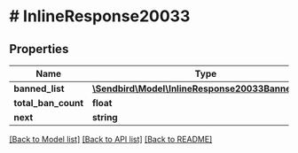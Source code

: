 # # InlineResponse20033

## Properties

Name | Type | Description | Notes
------------ | ------------- | ------------- | -------------
**banned_list** | [**\Sendbird\Model\InlineResponse20033BannedList[]**](InlineResponse20033BannedList.md) |  | [optional]
**total_ban_count** | **float** |  | [optional]
**next** | **string** |  | [optional]

[[Back to Model list]](../../README.md#models) [[Back to API list]](../../README.md#endpoints) [[Back to README]](../../README.md)
